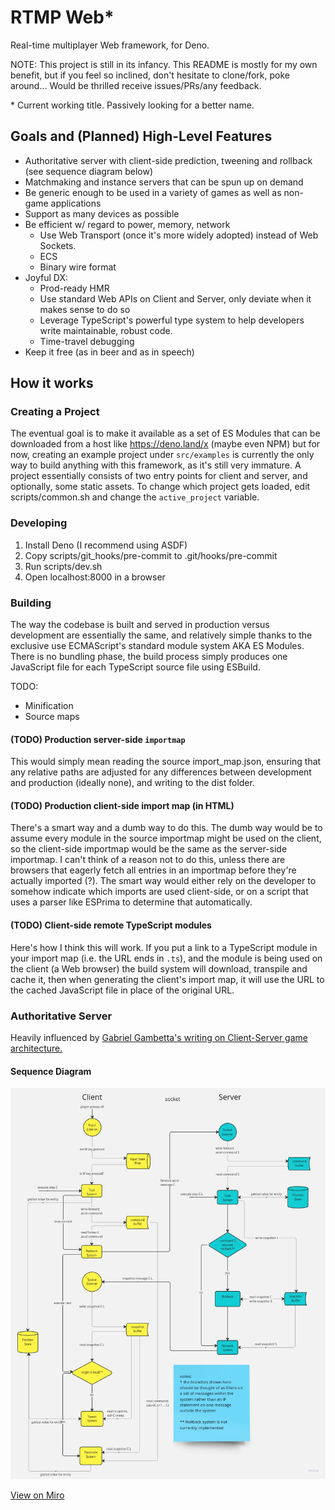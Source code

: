 
# RTMP Web*

Real-time multiplayer Web framework, for Deno.

NOTE: This project is still in its infancy. This README is mostly for my own benefit, but if you feel so inclined, don't hesitate to clone/fork, poke around... Would be thrilled receive issues/PRs/any feedback.

\* Current working title. Passively looking for a better name.

## Goals and (Planned) High-Level Features

- Authoritative server with client-side prediction, tweening and rollback (see sequence diagram below)
- Matchmaking and instance servers that can be spun up on demand
- Be generic enough to be used in a variety of games as well as non-game applications
- Support as many devices as possible
- Be efficient w/ regard to power, memory, network
  - Use Web Transport (once it's more widely adopted) instead of Web Sockets.
  - ECS
  - Binary wire format
- Joyful DX:
  - Prod-ready HMR
  - Use standard Web APIs on Client and Server, only deviate when it makes sense to do so
  - Leverage TypeScript's powerful type system to help developers write maintainable, robust code.
  - Time-travel debugging
- Keep it free (as in beer and as in speech)

## How it works

### Creating a Project

The eventual goal is to make it available as a set of ES Modules that can be downloaded from a host like <https://deno.land/x> (maybe even NPM) but for now, creating an example project under `src/examples` is currently the only way to build anything with this framework, as it's still very immature. A project essentially consists of two entry points for client and server, and optionally, some static assets. To change which project gets loaded, edit scripts/common.sh and change the `active_project` variable.

### Developing

1. Install Deno (I recommend using ASDF)
1. Copy scripts/git_hooks/pre-commit to .git/hooks/pre-commit
2. Run scripts/dev.sh
3. Open localhost:8000 in a browser

### Building

The way the codebase is built and served in production versus development are essentially the same, and relatively simple thanks to the exclusive use ECMAScript's standard module system AKA ES Modules. There is no bundling phase, the build process simply produces one JavaScript file for each TypeScript source file using ESBuild.

TODO:
- Minification
- Source maps

#### (TODO) Production server-side `importmap`

This would simply mean reading the source import_map.json, ensuring that any relative paths are adjusted for any differences between development and production (ideally none), and writing to the dist folder.

#### (TODO) Production client-side import map (in HTML)

There's a smart way and a dumb way to do this. The dumb way would be to assume every module in the source importmap might be used on the client, so the client-side importmap would be the same as the server-side importmap. I can't think of a reason not to do this, unless there are browsers that eagerly fetch all entries in an importmap before they're actually imported (?). The smart way would either rely on the developer to somehow indicate which imports are used client-side, or on a script that uses a parser like ESPrima to determine that automatically.

#### (TODO) Client-side remote TypeScript modules

Here's how I think this will work. If you put a link to a TypeScript module in your import map (i.e. the URL ends in `.ts`), and the module is being used on the client (a Web browser) the build system will download, transpile and cache it, then when generating the client's import map, it will use the URL to the cached JavaScript file in place of the original URL.

### Authoritative Server

Heavily influenced by [Gabriel Gambetta's writing on Client-Server game architecture.](https://www.gabrielgambetta.com/client-server-game-architecture.html)

#### Sequence Diagram

![Authoritative Server Sequence Diagram](./auth_server_seq_diagram.jpg)

[View on Miro](https://miro.com/app/board/uXjVMZ4l_4o=/?share_link_id=837242552602)
